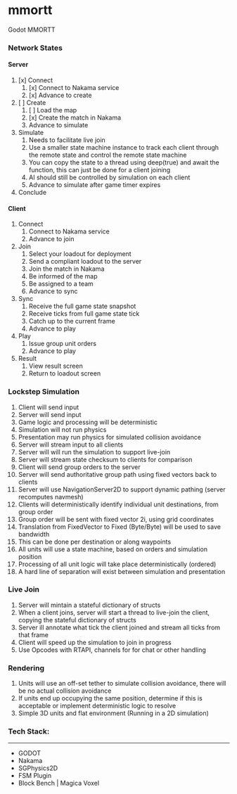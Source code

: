 # mmortt
Godot MMORTT

### Network States
#### Server
1. [x] Connect
   1. [x] Connect to Nakama service
   2. [x] Advance to create
2. [ ] Create
   1. [ ] Load the map
   2. [x] Create the match in Nakama
   3. Advance to simulate
3. Simulate
   1. Needs to facilitate live join
   2. Use a smaller state machine instance to track each client through the remote state and control the remote state machine
   3. You can copy the state to a thread using deep(true) and await the function, this can just be done for a client joining
   4. AI should still be controlled by simulation on each client
   5. Advance to simulate after game timer expires
4. Conclude

#### Client
1. Connect
   1. Connect to Nakama service
   2. Advance to join
2. Join
   1. Select your loadout for deployment
   2. Send a compliant loadout to the server
   3. Join the match in Nakama
   4. Be informed of the map
   5. Be assigned to a team
   6. Advance to sync
3. Sync
   1. Receive the full game state snapshot
   2. Receive ticks from full game state tick
   3. Catch up to the current frame
   4. Advance to play
4. Play
   1. Issue group unit orders
   2. Advance to play
5. Result
   1. View result screen
   2. Return to loadout screen

### Lockstep Simulation
1. Client will send input
2. Server will send input
3. Game logic and processing will be deterministic
4. Simulation will not run physics
5. Presentation may run physics for simulated collision avoidance
6. Server will stream input to all clients
7. Server will will run the simulation to support live-join
8. Server will stream state checksum to clients for comparison
9. Client will send group orders to the server
10. Server will send authoritative group path using fixed vectors back to clients
11. Server will use NavigationServer2D to support dynamic pathing (server recomputes navmesh)
12. Clients will deterministically identify individual unit destinations, from group order
   1. Group order will be sent with fixed vector 2i, using grid coordinates
   2. Translation from FixedVector to Fixed (Byte/Byte) will be used to save bandwidth
   3. This can be done per destination or along waypoints
13. All units will use a state machine, based on orders and simulation position
14. Processing of all unit logic will take place deterministically (ordered)
15. A hard line of separation will exist between simulation and presentation

### Live Join
1. Server will mintain a stateful dictionary of structs
2. When a client joins, server will start a thread to live-join the client, copying the stateful dictionary of structs
3. Server ill annotate what tick the client joined and stream all ticks from that frame
4. Client will speed up the simulation to join in progress
5. Use Opcodes with RTAPI, channels for for chat or other handling

### Rendering
1. Units will use an off-set tether to simulate collision avoidance, there will be no actual collision avoidance
2. If units end up occupying the same position, determine if this is acceptable or implement deterministic logic to resolve
3. Simple 3D units and flat environment (Running in a 2D simulation)

### Tech Stack:
---
- GODOT
- Nakama
- SGPhysics2D
- FSM Plugin
- Block Bench | Magica Voxel